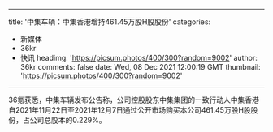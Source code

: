 
---
title: '中集车辆：中集香港增持461.45万股H股股份'
categories: 
 - 新媒体
 - 36kr
 - 快讯
headimg: 'https://picsum.photos/400/300?random=9002'
author: 36kr
comments: false
date: Wed, 08 Dec 2021 12:00:19 GMT
thumbnail: 'https://picsum.photos/400/300?random=9002'
---

<div>   
36氪获悉，中集车辆发布公告称，公司控股股东中集集团的一致行动人中集香港自2021年11月22日至2021年12月7日通过公开市场购买本公司461.45万股H股股份，占公司总股本的0.229%。  
</div>
            